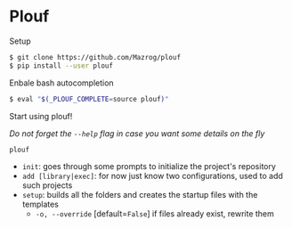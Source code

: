 # Plouf

Setup
```sh
$ git clone https://github.com/Mazrog/plouf
$ pip install --user plouf
```

Enbale bash autocompletion
```sh
$ eval "$(_PLOUF_COMPLETE=source plouf)"
```

Start using plouf!

*Do not forget the `--help` flag in case you want some details on the fly*

`plouf`

- `init`: goes through some prompts to initialize the project's repository
- `add [library|exec]`: for now just know two configurations, used to add such projects
- `setup`: builds all the folders and creates the startup files with the templates
    - `-o, --override` [default=`False`] if files already exist, rewrite them

